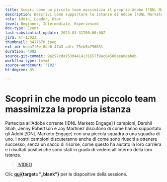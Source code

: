 ```yaml
---
title: Scopri come un piccolo team massimizza il proprio Adobe [!DNL Marketo Engage] istanza
description: Descrivi come supportare le istanze di Adobe [!DNL Marketo Engage] con una piccola squadra o una squadra di uno.
role: Admin, Leader, User
level: Beginner, Intermediate, Experienced
doc-type: Event
last-substantial-update: 2023-03-31T00:00:00Z
jira: KT-13023
thumbnail: 3417670.jpeg
exl-id: bcba7f0e-8de0-47b3-adfc-75eb5b756031
duration: 4002
source-git-commit: 9a297cda953d4414131657f9ac84580aea0eabeb
workflow-type: tm+mt
source-wordcount: '102'
ht-degree: 0%

---
```


# Scopri in che modo un piccolo team massimizza la propria istanza

Partecipa all&#39;Adobe corrente [!DNL Marketo Engage] I campioni, Darshil Shah, Jenny Robertson e Joy Martinez discutono di come hanno supportato gli Adobi [!DNL Marketo Engage] con una piccola squadra o una squadra di uno. I nostri campioni discuteranno anche di come sono riusciti a ottenere successo, senza un sacco di risorse, come questo ha aiutato la loro carriera e i risultati positivi che sono stati in grado di vedere all&#39;interno della loro istanza.

>[!VIDEO](https://video.tv.adobe.com/v/3417670/?quality=12&learn=on)

Clic **[qui](assets/small-team-instance.pdf){target="_blank"}** per le diapositive della sessione.

